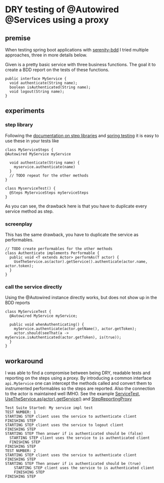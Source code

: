 # DRY testing of @Autowired @Services using a proxy 

## premise

When testing spring boot applications with [serenity-bdd](http://www.thucydides.info/) I tried multiple approaches, three in more details below.

Given is a pretty basic service with three business functions. The goal it to create a BDD report on the tests of these functions.

    public interface MyService {
      void authenticate(String name);
      boolean isAuthenticated(String name);
      void logout(String name);
    }
      
## experiments
### step library
Following the [documentation on step libraries](https://serenity-bdd.github.io/theserenitybook/latest/step-libraries.html) and [spring testing](https://github.com/serenity-bdd/serenity-documentation/blob/master/src/asciidoc/spring.adoc) it is easy to use these in your tests like

    class MyServiceSteps {
    @Autowired MyService myService
    
      void authenticate(String name) {
        myservice.authenticate(name)
      }
      // TODO repeat for the other methods
    }
    
    class MyserviceTest() {
      @Steps MyServiceSteps myServiceSteps
    }
      
As you can see, the drawback here is that you have to duplicate every service method as step.

### screenplay
This has the same drawback, you have to duplicate the service as performables.

    // TODO create performables for the other methods
    class Authenticate implements Performable {
      public void <T extends Actor> performAs(T actor) {
        UseTheService.as(actor).getService().authenticate(actor.name, actor.token);
      }
    }
        
### call the service directly
Using the @Autowired instance directly works, but does not show up in the BDD reports

    class MyServiceTest {
      @Autowired MyService myService;
      
      public void whenAuthenticating() {
        myService.authenticate(actor.getName(), actor.getToken);
        actor.should(seeThat(a -> myService.isAuthenticated(actor.getToken), is(true));
      }
    }
        
## workaround
I was able to find a compromise between being DRY, readable tests and reporting on the steps using a proxy. By introducing a common interface `api.MyService` one can intercept the methods called and convert them to instrumented performables so the steps are reported. Also the connection to the actor is maintained well IMHO. See the example [ServiceTest](https://github.com/globalworming/spring-service-testing-serenity-screenplay/blob/master/src/test/java/com/example/demo/service/MyServiceImplIT.java), [UseTheService.as(actor).getService()](https://github.com/globalworming/spring-service-testing-serenity-screenplay/blob/master/src/test/java/com/example/demo/screenplay/abilities/UseTheService.java#L32) and [StepReportingProxy](https://github.com/globalworming/spring-service-testing-serenity-screenplay/blob/master/src/test/java/com/example/demo/screenplay/abilities/StepReportingProxy.java)

    Test Suite Started: My service impl test
    TEST NUMBER: 1
    STARTING STEP client uses the service to authenticate client
    FINISHING STEP
    STARTING STEP client uses the service to logout client
    FINISHING STEP
    STARTING STEP Then answer if is authenticated should be (false)
      STARTING STEP client uses the service to is authenticated client
      FINISHING STEP
    FINISHING STEP
    TEST NUMBER: 2
    STARTING STEP client uses the service to authenticate client
    FINISHING STEP
    STARTING STEP Then answer if is authenticated should be (true)
        STARTING STEP client uses the service to is authenticated client
        FINISHING STEP
    FINISHING STEP
    
    
